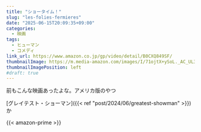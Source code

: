 ```yaml
---
title: "ショータイム！"
slug: "les-folies-fermieres"
date: "2025-06-15T20:09:35+09:00"
categories:
  - 映画
tags:
  - ヒューマン
  - コメディ
link_url: https://www.amazon.co.jp/gp/video/detail/B0CXQ849SF/
thumbnailImage: https://m.media-amazon.com/images/I/71ojtX+ySoL._AC_UL320_.jpg
thumbnailImagePosition: left
#draft: true
---
```

前もこんな映画あったよな。アメリカ版のやつ
<!--more-->
[グレイテスト・ショーマン]({{< ref "post/2024/06/greatest-showman" >}})か

{{< amazon-prime >}}
